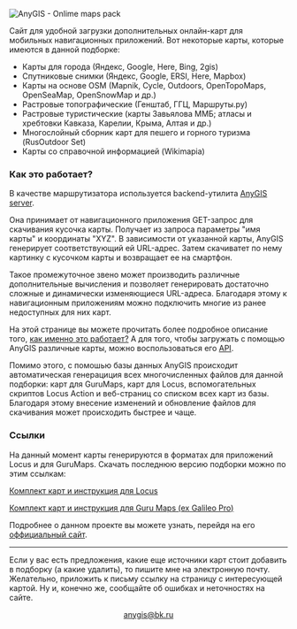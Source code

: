 ![AnyGIS - Onlime maps pack](https://github.com/nnngrach/AnyGIS_maps/raw/master/Web/Img/AnyGIS_logo_and_text.png)

Сайт для удобной загрузки дополнительных онлайн-карт для мобильных навигационных приложений. Вот некоторые карты, которые имеются в данной подборке:

* Карты для города (Яндекс, Google, Here, Bing, 2gis)
* Спутниковые снимки (Яндекс, Google, ERSI, Here, Mapbox)
* Карты на основе OSM (Mapnik, Cycle, Outdoors, OpenTopoMaps, OpenSeaMap, OpenSnowMap и др.)
* Растровые топографические (Генштаб, ГГЦ, Маршруты.ру)
* Растровые туристические (карты Завьялова ММБ; атласы и хребтовки Кавказа, Карелии, Крыма, Алтая и др.)
* Многослойный сборник карт для пешего и горного туризма (RusOutdoor Set)
* Карты со справочной информацией (Wikimapia) 


### Как это работает?

В качестве маршрутизатора используется backend-утилита [AnyGIS server](https://github.com/nnngrach/AnyGIS_server). 

Она принимает от навигационного приложения GET-запрос для скачивания кусочка карты. Получает из запроса параметры "имя карты" и координаты "XYZ". В зависимости от указанной карты, AnyGIS генерирует соответствующий ей URL-адрес. Затем скачиватет по нему картинку с кусочком карты и возвращает ее на смартфон. 

Такое промежуточное звено может производить различные дополнительные вычисления и позволяет генерировать достаточно сложные и динамически изменяющиеся URL-адреса. Благодаря этому к навигационным приложениям можно подключить многие из ранее недоступных для них карт.

На этой странице вы можете прочитать более подробное описание того, [как именно это работает?](https://nnngrach.github.io/AnyGIS_maps/Web/Html/Description) А для того, чтобы загружать с помощью AnyGIS различные карты, можно воспользоваться его [API](https://nnngrach.github.io/AnyGIS_maps/Web/Html/Api).



Помимо этого, с помошью базы данных AnyGIS происходит автоматическая генерациция всех многочисленных файлов для данной подборки: карт для GuruMaps, карт для Locus, вспомогательных скриптов Locus Action и веб-страниц со списком всех карт из базы. Благодаря этому внесение изменений и обновление файлов для скачивания может происходить быстрее и чаще.


### Ссылки

На данный момент карты генерируются в форматах для приложений Locus и для GuruMaps. Скачать последнюю версию подборки можно по этим ссылкам:

[Комплект карт и инструкция для Locus](https://nnngrach.github.io/AnyGIS_maps/Web/Html/Locus)

[Комплект карт и инструкция для Guru Maps (ex Galileo Pro)](https://nnngrach.github.io/AnyGIS_maps/Web/Html/Galileo)




Подробнее о данном проекте вы можете узнать, перейдя на его [оффициальный сайт](https://nnngrach.github.io/AnyGIS_maps/).

---

Если у вас есть предложения, какие еще источники карт стоит добавить в подборку (а какие удалить), то пишите мне на электронную почту. Желательно, приложить к письму ссылку на страницу с интересующей картой. Ну и, конечно же, сообщайте об ошибках и неточностях на сайте.

<p align="center">
<a href="mailto:anygis@bk.ru">anygis@bk.ru</a> 
</p>
